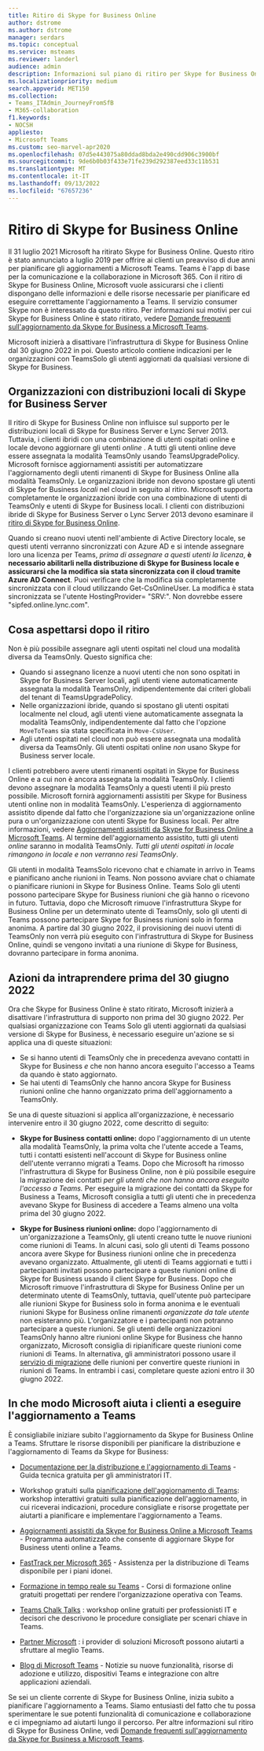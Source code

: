 ```yaml
---
title: Ritiro di Skype for Business Online
author: dstrome
ms.author: dstrome
manager: serdars
ms.topic: conceptual
ms.service: msteams
ms.reviewer: landerl
audience: admin
description: Informazioni sul piano di ritiro per Skype for Business Online e su come Microsoft aiuta i clienti a eseguire la migrazione a Teams.
ms.localizationpriority: medium
search.appverid: MET150
ms.collection:
- Teams_ITAdmin_JourneyFromSfB
- M365-collaboration
f1.keywords:
- NOCSH
appliesto:
- Microsoft Teams
ms.custom: seo-marvel-apr2020
ms.openlocfilehash: 07d5e443075a80ddad8bda2e490cdd906c3900bf
ms.sourcegitcommit: 9de6b0b03f433e71fe239d292387eed33c11b531
ms.translationtype: MT
ms.contentlocale: it-IT
ms.lasthandoff: 09/13/2022
ms.locfileid: "67657236"
---
```

# <a name="skype-for-business-online-retirement"></a>Ritiro di Skype for Business Online

Il 31 luglio 2021 Microsoft ha ritirato Skype for Business Online. Questo ritiro è stato annunciato a luglio 2019 per offrire ai clienti un preavviso di due anni per pianificare gli aggiornamenti a Microsoft Teams. Teams è l'app di base per la comunicazione e la collaborazione in Microsoft 365. Con il ritiro di Skype for Business Online, Microsoft vuole assicurarsi che i clienti dispongano delle informazioni e delle risorse necessarie per pianificare ed eseguire correttamente l'aggiornamento a Teams.  Il servizio consumer Skype non è interessato da questo ritiro. Per informazioni sui motivi per cui Skype for Business Online è stato ritirato, vedere [Domande frequenti sull'aggiornamento da Skype for Business a Microsoft Teams](FAQ-journey.yml).

Microsoft inizierà a disattivare l'infrastruttura di Skype for Business Online dal 30 giugno 2022 in poi. Questo articolo contiene indicazioni per le organizzazioni con TeamsSolo gli utenti aggiornati da qualsiasi versione di Skype for Business.


## <a name="organizations-with-on-premises-deployments-of-skype-for-business-server"></a>Organizzazioni con distribuzioni locali di Skype for Business Server

Il ritiro di Skype for Business Online non influisce sul supporto per le distribuzioni locali di Skype for Business Server e Lync Server 2013. Tuttavia, i clienti ibridi con una combinazione di utenti ospitati online e locale devono aggiornare gli utenti *online* . A tutti gli utenti online deve essere assegnata la modalità TeamsOnly usando TeamsUpgradePolicy. Microsoft fornisce aggiornamenti assistiti per automatizzare l'aggiornamento degli utenti rimanenti di Skype for Business Online alla modalità TeamsOnly. Le organizzazioni ibride non devono spostare gli utenti di Skype for Business *locali* nel cloud in seguito al ritiro. Microsoft supporta completamente le organizzazioni ibride con una combinazione di utenti di TeamsOnly e utenti di Skype for Business locali. I clienti con distribuzioni ibride di Skype for Business Server o Lync Server 2013 devono esaminare il [ritiro di Skype for Business Online](/skypeforbusiness/hybrid/plan-hybrid-connectivity#implications-of-the-upcoming-retirement-of-skype-for-business-online).

Quando si creano nuovi utenti nell'ambiente di Active Directory locale, se questi utenti verranno sincronizzati con Azure AD e si intende assegnare loro una licenza per Teams, *prima di assegnare a questi utenti la licenza*, **è necessario abilitarli nella distribuzione di Skype for Business locale e assicurarsi che la modifica sia stata sincronizzata con il cloud tramite Azure AD Connect**.  Puoi verificare che la modifica sia completamente sincronizzata con il cloud utilizzando Get-CsOnlineUser. La modifica è stata sincronizzata se l'utente HostingProvider= "SRV:".  Non dovrebbe essere "sipfed.online.lync.com".   

## <a name="what-to-expect-post-retirement"></a>Cosa aspettarsi dopo il ritiro

Non è più possibile assegnare agli utenti ospitati nel cloud una modalità diversa da TeamsOnly. Questo significa che:

 - Quando si assegnano licenze a nuovi utenti che non sono ospitati in Skype for Business Server locali, agli utenti viene automaticamente assegnata la modalità TeamsOnly, indipendentemente dai criteri globali del tenant di TeamsUpgradePolicy.
 - Nelle organizzazioni ibride, quando si spostano gli utenti ospitati localmente nel cloud, agli utenti viene automaticamente assegnata la modalità TeamsOnly, indipendentemente dal fatto che l'opzione `MoveToTeams` sia stata specificata in `Move-CsUser`.
 - Agli utenti ospitati nel cloud non può essere assegnata una modalità diversa da TeamsOnly. Gli utenti ospitati online *non* usano Skype for Business server locale.

I clienti potrebbero avere utenti rimanenti ospitati in Skype for Business Online e a cui non è ancora assegnata la modalità TeamsOnly. I clienti devono assegnare la modalità TeamsOnly a questi utenti il più presto possibile. Microsoft fornirà aggiornamenti assistiti per Skype for Business utenti online non in modalità TeamsOnly. L'esperienza di aggiornamento assistito dipende dal fatto che l'organizzazione sia un'organizzazione online pura o un'organizzazione con utenti Skype for Business locali. Per altre informazioni, vedere [Aggiornamenti assistiti da Skype for Business Online a Microsoft Teams](upgrade-assisted.md). Al termine dell'aggiornamento assistito, tutti gli utenti *online* saranno in modalità TeamsOnly. *Tutti gli utenti ospitati in locale rimangono in locale e non verranno resi TeamsOnly*.

Gli utenti in modalità TeamsSolo ricevono chat e chiamate in arrivo in Teams e pianificano anche riunioni in Teams. Non possono avviare chat o chiamate o pianificare riunioni in Skype for Business Online. Teams Solo gli utenti possono partecipare Skype for Business riunioni che già hanno o ricevono in futuro. Tuttavia, dopo che Microsoft rimuove l'infrastruttura Skype for Business Online per un determinato utente di TeamsOnly, solo gli utenti di Teams possono partecipare Skype for Business riunioni solo in forma anonima.  A partire dal 30 giugno 2022, il provisioning dei nuovi utenti di TeamsOnly non verrà più eseguito con l'infrastruttura di Skype for Business Online, quindi se vengono invitati a una riunione di Skype for Business, dovranno partecipare in forma anonima.


## <a name="actions-to-take-before-june-30-2022"></a>Azioni da intraprendere prima del 30 giugno 2022
Ora che Skype for Business Online è stato ritirato, Microsoft inizierà a disattivare l'infrastruttura di supporto non prima del 30 giugno 2022.  Per qualsiasi organizzazione con Teams Solo gli utenti aggiornati da qualsiasi versione di Skype for Business, è necessario eseguire un'azione se si applica una di queste situazioni:

- Se si hanno utenti di TeamsOnly che in precedenza avevano contatti in Skype for Business *e* che non hanno ancora eseguito l'accesso a Teams da quando è stato aggiornato.
- Se hai utenti di TeamsOnly che hanno ancora Skype for Business riunioni online che hanno organizzato prima dell'aggiornamento a TeamsOnly.

Se una di queste situazioni si applica all'organizzazione, è necessario intervenire entro il 30 giugno 2022, come descritto di seguito:

 - **Skype for Business contatti online:** dopo l'aggiornamento di un utente alla modalità TeamsOnly, la prima volta che l'utente accede a Teams, tutti i contatti esistenti nell'account di Skype for Business online dell'utente verranno migrati a Teams. Dopo che Microsoft ha rimosso l'infrastruttura di Skype for Business Online, non è più possibile eseguire la migrazione dei contatti *per gli utenti che non hanno ancora eseguito l'accesso a Teams.* Per eseguire la migrazione dei contatti da Skype for Business a Teams, Microsoft consiglia a tutti gli utenti che in precedenza avevano Skype for Business di accedere a Teams almeno una volta prima del 30 giugno 2022.

 - **Skype for Business riunioni online:** dopo l'aggiornamento di un'organizzazione a TeamsOnly, gli utenti creano tutte le nuove riunioni come riunioni di Teams. In alcuni casi, solo gli utenti di Teams possono ancora avere Skype for Business riunioni online che in precedenza avevano organizzato. Attualmente, gli utenti di Teams aggiornati e tutti i partecipanti invitati possono partecipare a queste riunioni online di Skype for Business usando il client Skype for Business. Dopo che Microsoft rimuove l'infrastruttura di Skype for Business Online per un determinato utente di TeamsOnly, tuttavia, quell'utente può partecipare alle riunioni Skype for Business solo in forma anonima e le eventuali riunioni Skype for Business online rimanenti *organizzate da tale utente* non esisteranno più. L'organizzatore e i partecipanti non potranno partecipare a queste riunioni. Se gli utenti delle organizzazioni TeamsOnly hanno altre riunioni online Skype for Business che hanno organizzato, Microsoft consiglia di ripianificare queste riunioni come riunioni di Teams. In alternativa, gli amministratori possono usare il [servizio di migrazione](/skypeforbusiness/audio-conferencing-in-office-365/setting-up-the-meeting-migration-service-mms#trigger-meeting-migration-manually-via-powershell-cmdlet) delle riunioni per convertire queste riunioni in riunioni di Teams. In entrambi i casi, completare queste azioni entro il 30 giugno 2022.  


## <a name="how-microsoft-is-helping-customers-upgrade-to-teams"></a>In che modo Microsoft aiuta i clienti a eseguire l'aggiornamento a Teams

È consigliabile iniziare subito l'aggiornamento da Skype for Business Online a Teams. Sfruttare le risorse disponibili per pianificare la distribuzione e l'aggiornamento di Teams da Skype for Business:

- [Documentazione per la distribuzione e l'aggiornamento di Teams](upgrade-start-here.md) - Guida tecnica gratuita per gli amministratori IT.

- Workshop gratuiti sulla [pianificazione dell'aggiornamento di Teams](./upgrade-workshops-landing-page.yml): workshop interattivi gratuiti sulla pianificazione dell'aggiornamento, in cui riceverai indicazioni, procedure consigliate e risorse progettate per aiutarti a pianificare e implementare l'aggiornamento a Teams.

- [Aggiornamenti assistiti da Skype for Business Online a Microsoft Teams](upgrade-assisted.md) - Programma automatizzato che consente di aggiornare Skype for Business utenti online a Teams.

- [FastTrack per Microsoft 365](https://www.microsoft.com/fasttrack/microsoft-365) - Assistenza per la distribuzione di Teams disponibile per i piani idonei.

- [Formazione in tempo reale su Teams](./instructor-led-training-teams-landing-page.yml) - Corsi di formazione online gratuiti progettati per rendere l'organizzazione operativa con Teams.

- [Teams Chalk Talks](./chalk-talks-landing-page.yml) : workshop online gratuiti per professionisti IT e decisori che descrivono le procedure consigliate per scenari chiave in Teams.

- [Partner Microsoft](https://www.microsoft.com/solution-providers/home) : i provider di soluzioni Microsoft possono aiutarti a sfruttare al meglio Teams.

- [Blog di Microsoft Teams](https://techcommunity.microsoft.com/t5/microsoft-teams-blog/bg-p/MicrosoftTeamsBlog) - Notizie su nuove funzionalità, risorse di adozione e utilizzo, dispositivi Teams e integrazione con altre applicazioni aziendali.

Se sei un cliente corrente di Skype for Business Online, inizia subito a pianificare l'aggiornamento a Teams. Siamo entusiasti del fatto che tu possa sperimentare le sue potenti funzionalità di comunicazione e collaborazione e ci impegniamo ad aiutarti lungo il percorso.  Per altre informazioni sul ritiro di Skype for Business Online, vedi [Domande frequenti sull'aggiornamento da Skype for Business a Microsoft Teams](FAQ-journey.yml).





